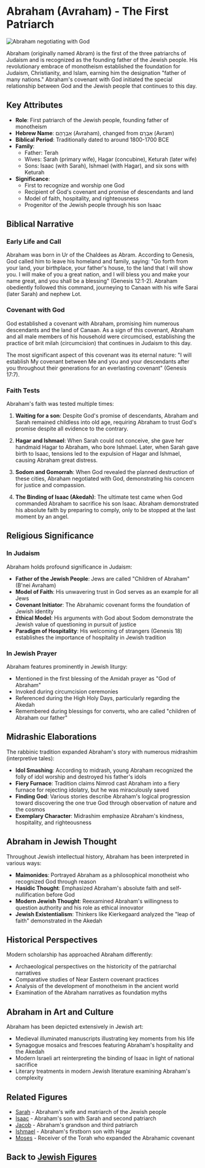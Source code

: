 # Abraham (Avraham) - The First Patriarch

![Abraham negotiating with God](abraham_negotiating.jpg)

Abraham (originally named Abram) is the first of the three patriarchs of Judaism and is recognized as the founding father of the Jewish people. His revolutionary embrace of monotheism established the foundation for Judaism, Christianity, and Islam, earning him the designation "father of many nations." Abraham's covenant with God initiated the special relationship between God and the Jewish people that continues to this day.

## Key Attributes

- **Role**: First patriarch of the Jewish people, founding father of monotheism
- **Hebrew Name**: אַבְרָהָם (Avraham), changed from אַבְרָם (Avram)
- **Biblical Period**: Traditionally dated to around 1800-1700 BCE
- **Family**: 
  - Father: Terah
  - Wives: Sarah (primary wife), Hagar (concubine), Keturah (later wife)
  - Sons: Isaac (with Sarah), Ishmael (with Hagar), and six sons with Keturah
- **Significance**: 
  - First to recognize and worship one God
  - Recipient of God's covenant and promise of descendants and land
  - Model of faith, hospitality, and righteousness
  - Progenitor of the Jewish people through his son Isaac

## Biblical Narrative

### Early Life and Call

Abraham was born in Ur of the Chaldees as Abram. According to Genesis, God called him to leave his homeland and family, saying: "Go forth from your land, your birthplace, your father's house, to the land that I will show you. I will make of you a great nation, and I will bless you and make your name great, and you shall be a blessing" (Genesis 12:1-2). Abraham obediently followed this command, journeying to Canaan with his wife Sarai (later Sarah) and nephew Lot.

### Covenant with God

God established a covenant with Abraham, promising him numerous descendants and the land of Canaan. As a sign of this covenant, Abraham and all male members of his household were circumcised, establishing the practice of brit milah (circumcision) that continues in Judaism to this day.

The most significant aspect of this covenant was its eternal nature: "I will establish My covenant between Me and you and your descendants after you throughout their generations for an everlasting covenant" (Genesis 17:7).

### Faith Tests

Abraham's faith was tested multiple times:

1. **Waiting for a son**: Despite God's promise of descendants, Abraham and Sarah remained childless into old age, requiring Abraham to trust God's promise despite all evidence to the contrary.

2. **Hagar and Ishmael**: When Sarah could not conceive, she gave her handmaid Hagar to Abraham, who bore Ishmael. Later, when Sarah gave birth to Isaac, tensions led to the expulsion of Hagar and Ishmael, causing Abraham great distress.

3. **Sodom and Gomorrah**: When God revealed the planned destruction of these cities, Abraham negotiated with God, demonstrating his concern for justice and compassion.

4. **The Binding of Isaac (Akedah)**: The ultimate test came when God commanded Abraham to sacrifice his son Isaac. Abraham demonstrated his absolute faith by preparing to comply, only to be stopped at the last moment by an angel.

## Religious Significance

### In Judaism

Abraham holds profound significance in Judaism:

- **Father of the Jewish People**: Jews are called "Children of Abraham" (B'nei Avraham)
- **Model of Faith**: His unwavering trust in God serves as an example for all Jews
- **Covenant Initiator**: The Abrahamic covenant forms the foundation of Jewish identity
- **Ethical Model**: His arguments with God about Sodom demonstrate the Jewish value of questioning in pursuit of justice
- **Paradigm of Hospitality**: His welcoming of strangers (Genesis 18) establishes the importance of hospitality in Jewish tradition

### In Jewish Prayer

Abraham features prominently in Jewish liturgy:
- Mentioned in the first blessing of the Amidah prayer as "God of Abraham"
- Invoked during circumcision ceremonies
- Referenced during the High Holy Days, particularly regarding the Akedah
- Remembered during blessings for converts, who are called "children of Abraham our father"

## Midrashic Elaborations

The rabbinic tradition expanded Abraham's story with numerous midrashim (interpretive tales):

- **Idol Smashing**: According to midrash, young Abraham recognized the folly of idol worship and destroyed his father's idols
- **Fiery Furnace**: Tradition claims Nimrod cast Abraham into a fiery furnace for rejecting idolatry, but he was miraculously saved
- **Finding God**: Various stories describe Abraham's logical progression toward discovering the one true God through observation of nature and the cosmos
- **Exemplary Character**: Midrashim emphasize Abraham's kindness, hospitality, and righteousness

## Abraham in Jewish Thought

Throughout Jewish intellectual history, Abraham has been interpreted in various ways:

- **Maimonides**: Portrayed Abraham as a philosophical monotheist who recognized God through reason
- **Hasidic Thought**: Emphasized Abraham's absolute faith and self-nullification before God
- **Modern Jewish Thought**: Reexamined Abraham's willingness to question authority and his role as ethical innovator
- **Jewish Existentialism**: Thinkers like Kierkegaard analyzed the "leap of faith" demonstrated in the Akedah

## Historical Perspectives

Modern scholarship has approached Abraham differently:
- Archaeological perspectives on the historicity of the patriarchal narratives
- Comparative studies of Near Eastern covenant practices
- Analysis of the development of monotheism in the ancient world
- Examination of the Abraham narratives as foundation myths

## Abraham in Art and Culture

Abraham has been depicted extensively in Jewish art:
- Medieval illuminated manuscripts illustrating key moments from his life
- Synagogue mosaics and frescoes featuring Abraham's hospitality and the Akedah
- Modern Israeli art reinterpreting the binding of Isaac in light of national sacrifice
- Literary treatments in modern Jewish literature examining Abraham's complexity

## Related Figures

- [Sarah](./sarah.md) - Abraham's wife and matriarch of the Jewish people
- [Isaac](./isaac.md) - Abraham's son with Sarah and second patriarch
- [Jacob](./jacob.md) - Abraham's grandson and third patriarch
- [Ishmael](./ismael.md) - Abraham's firstborn son with Hagar
- [Moses](./moses.md) - Receiver of the Torah who expanded the Abrahamic covenant

## Back to [Jewish Figures](./README.md)
